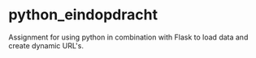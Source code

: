 # python_eindopdracht

Assignment for using python in combination with Flask to load data and create dynamic URL's.
